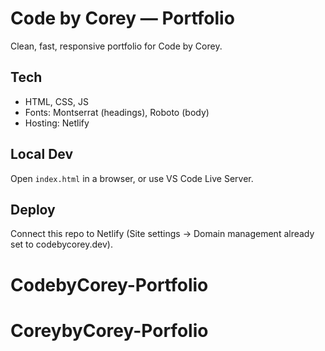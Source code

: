 # Code by Corey — Portfolio

Clean, fast, responsive portfolio for Code by Corey.

## Tech
- HTML, CSS, JS
- Fonts: Montserrat (headings), Roboto (body)
- Hosting: Netlify

## Local Dev
Open `index.html` in a browser, or use VS Code Live Server.

## Deploy
Connect this repo to Netlify (Site settings → Domain management already set to codebycorey.dev).
# CodebyCorey-Portfolio
# CoreybyCorey-Porfolio
